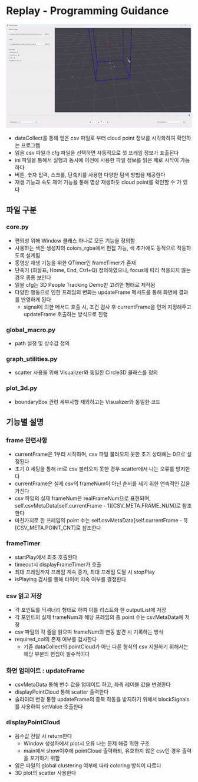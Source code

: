 # Replay - Programming Guidance
<img src="../../img/replay.gif">

* dataCollect를 통해 얻은 csv 파일로 부터 cloud point 정보를 시각화하여 확인하는 프로그램
* 읽을 csv 파일과 cfg 파일을 선택하면 자동적으로 첫 프레임 정보가 표출된다
* ini 파일을 통해서 실행과 동시에 이전에 사용한 파일 정보를 읽은 채로 시작이 가능하다
* 버튼, 숫자 입력, 스크롤, 단축키를 사용한 다양한 탐색 방법을 제공한다
* 재생 기능과 속도 제어 기능을 통해 영상 재생하듯 cloud point를 확인할 수 가 있다

## 파일 구분
### core.py
* 편의성 위해 Window 클래스 하나로 모든 기능을 정의함
* 사용하는 색은 생성자의 colors_rgba에서 편집 가능, 색 추가에도 동적으로 작동하도록 설계됨
* 동영상 재생 기능을 위한 QTimer인 frameTimer가 존재
* 단축키 (화살표, Home, End, Ctrl+Q) 정의하였으나, focus에 따라 적용되지 않는 경우 종종 보인다
* 읽을 cfg는 3D People Tracking Demo만 고려한 형태로 제작됨
* 다양한 행동으로 인한 프레임의 변화는 updateFrame 메서드를 통해 화면에 결과를 반영하게 된다
    * signal에 의한 메서드 호출 시, 조건 검사 후 currentFrame을 먼저 지정해주고 updateFrame 호출하는 방식으로 진행

### global_macro.py
* path 설정 및 상수값 정의

### graph_utilities.py
* scatter 사용을 위해 Visualizer와 동일한 Circle3D 클래스를 정의

### plot_3d.py
* boundaryBox 관련 세부사항 제외하고는 Visualizer와 동일한 코드

## 기능별 설명
### frame 관련사항
* currentFrame은 1부터 시작하며, csv 파일 불러오지 못한 초기 상태에는 0으로 설정된다
* 초기 0 세팅을 통해 ini로 csv 불러오지 못한 경우 scatter에서 나는 오류를 방지한다
* currentFrame은 실제 csv의 frameNum이 아닌 순서를 세기 위한 연속적인 값을 가진다
* csv 파일의 실제 frameNum은 realFrameNum으로 표현되며, self.csvMetaData[self.currentFrame - 1][CSV_META.FRAME_NUM]로 참조한다
* 마찬가지로 한 프레임의 point 수는 self.csvMetaData[self.currentFrame - 1][CSV_META.POINT_CNT]로 참조한다

### frameTimer
* startPlay에서 최초 호출된다
* timeout시 displayFrameTimer가 호출
* 최대 프레임까지 프레임 계속 증가, 최대 프레임 도달 시 stopPlay
* isPlaying 검사를 통해 타이머 지속 여부를 결정한다

### csv 읽고 저장
* 각 포인트를 딕셔너리 형태로 하여 이를 리스트화 한 outputList에 저장
* 각 포인트의 실제 frameNum과 해당 프레임의 총 point 수는 csvMetaData에 저장
* csv 파일의 각 줄을 읽으며 frameNum의 변동 발견 시 기록하는 방식
* required_col의 존재 여부를 검사한다
    * 기존 dataCollect의 pointCloud가 아닌 다른 형식의 csv 지원하기 위해서는 해당 부분의 편집이 필수적이다

### 화면 업데이트 : updateFrame
* csvMetaData 통해 변수 값을 업데이트 하고, 좌측 레이블 값을 변경한다
* displayPointCloud 통해 scatter 출력한다
* 슬라이더 변경 통한 updateFrame의 중복 작동을 방지하기 위해서 blockSignals를 사용하여 setValue 호출한다

### displayPointCloud
* 음수값 전달 시 return한다
    * Window 생성자에서 plot시 오류 나는 문제 해결 위한 구조
    * main에서 show이후에 pointCloud 출력하되, 유효하지 않은 csv인 경우 출력을 포기하기 위함
* 읽은 파일의 global clustering 여부에 따라 coloring 방식이 다르다
* 3D plot의 scatter 사용한다